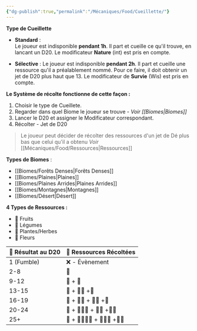 ```yaml
---
{"dg-publish":true,"permalink":"/Mécaniques/Food/Cueillette/"}
---
```



**Type de Cueillette**

- **Standard** :  
Le joueur est indisponible **pendant 1h**. Il part et cueille ce qu'il trouve, en lancant un D20. Le modificateur **Nature** (int) est pris en compte.

- **Sélective** : 
Le joueur est indisponible **pendant 2h**. Il part et cueille une ressource qu'il a préalablement nommé. Pour ce faire, il doit obtenir un jet de D20 plus haut que 13. Le modificateur de **Survie** (Wis) est pris en compte.

**Le Système de récolte fonctionne de cette façon  :**

1. Choisir le type de Cueillete.
2. Regarder dans quel Biome le joueur se trouve - *Voir [[Biomes\|Biomes]]*
3. Lancer le D20 et assigner le Modificateur correspondant.
4. Récolter - Jet de D20

> Le joueur peut décider de récolter des ressources d'un jet de Dé plus bas que celui qu'il a obtenu
> *Voir* [[Mécaniques/Food/Ressources\|Ressources]]

**Types de Biomes** :

- [[Biomes/Forêts Denses\|Forêts Denses]]
- [[Biomes/Plaines\|Plaines]]
- [[Biomes/Plaines Arrides\|Plaines Arrides]]
- [[Biomes/Montagnes\|Montagnes]]
- [[Biomes/Désert\|Désert]]

**4 Types de Ressources :** 

- 🍓 Fruits
- 🥕 Légumes
- 🍃 Plantes/Herbes
- 🌸 Fleurs

| 🎲 Résultat au D20 | 🏹 Ressources Récoltées      |
| ------------------ | ---------------------------- |
| 1 (Fumble)         | ❌ - Évènement                |
| 2-8                | 🍃                           |
| 9-12               | 🍃 + 🍓                      |
| 13-15              | 🍃 + 🍓🍓 +🥕                |
| 16-19              | 🌸 + 🍃🍃 + 🍓🍓 +🥕         |
| 20-24              | 🌸 + 🍃🍃🍃 + 🍓🍓 +🥕🥕     |
| 25+                | 🌸 + 🍃🍃🍃🍃 + 🍓🍓🍓 +🥕🥕 |
